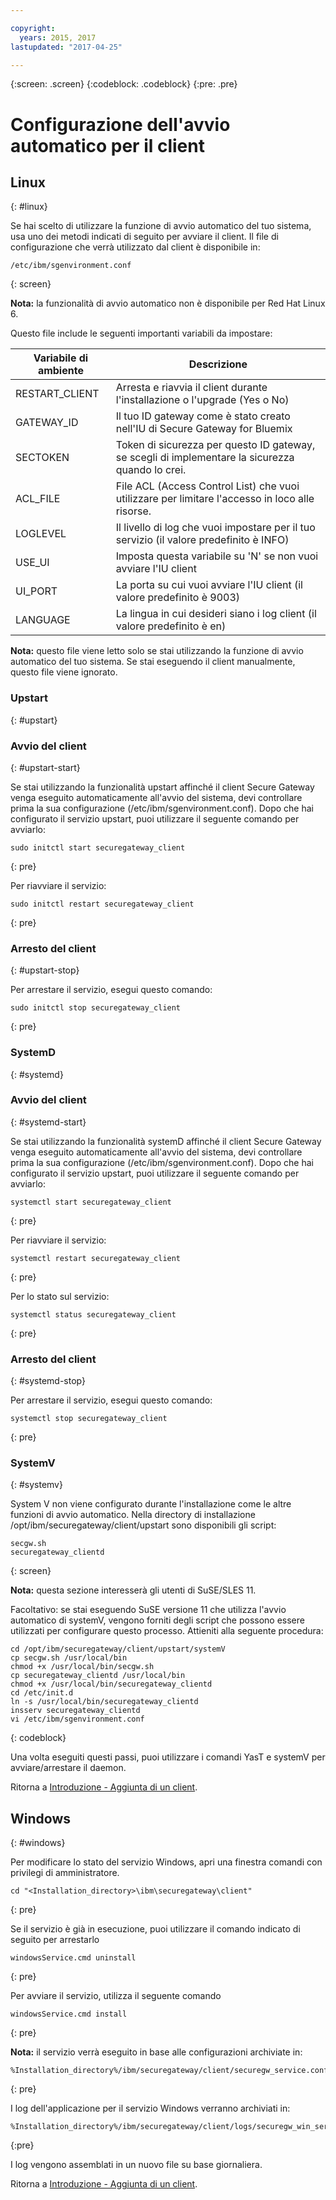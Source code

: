 ```yaml
---

copyright:
  years: 2015, 2017
lastupdated: "2017-04-25"

---
```

{:screen: .screen}
{:codeblock: .codeblock}
{:pre: .pre}

# Configurazione dell'avvio automatico per il client

## Linux
{: #linux}

Se hai scelto di utilizzare la funzione di avvio automatico del tuo sistema, usa uno dei metodi indicati di seguito per avviare il client. Il file di configurazione che verrà utilizzato dal client è disponibile in:

```
/etc/ibm/sgenvironment.conf
```
{: screen}

<b>Nota:</b> la funzionalità di avvio automatico non è disponibile per Red Hat Linux 6.

Questo file include le seguenti importanti variabili da impostare:

| Variabile di ambiente | Descrizione       |
| ------------- | ----------- |
| RESTART_CLIENT | Arresta e riavvia il client durante l'installazione o l'upgrade (Yes o No)|
| GATEWAY_ID | Il tuo ID gateway come è stato creato nell'IU di Secure Gateway for Bluemix |
| SECTOKEN | Token di sicurezza per questo ID gateway, se scegli di implementare la sicurezza quando lo crei. |
| ACL_FILE | File ACL (Access Control List) che vuoi utilizzare per limitare l'accesso in loco alle risorse.|
| LOGLEVEL | Il livello di log che vuoi impostare per il tuo servizio (il valore predefinito è INFO) |
| USE_UI   | Imposta questa variabile su 'N' se non vuoi avviare l'IU client |
| UI_PORT  | La porta su cui vuoi avviare l'IU client (il valore predefinito è 9003) |
| LANGUAGE | La lingua in cui desideri siano i log client (il valore predefinito è en) |

<b>Nota:</b> questo file viene letto solo se stai utilizzando la funzione di avvio automatico del tuo sistema. Se stai eseguendo il client manualmente, questo file viene ignorato.

### Upstart
{: #upstart}

### Avvio del client
{: #upstart-start}

Se stai utilizzando la funzionalità upstart affinché il client Secure Gateway venga eseguito automaticamente all'avvio del sistema, devi controllare prima la sua configurazione (/etc/ibm/sgenvironment.conf). Dopo che hai configurato il servizio upstart, puoi utilizzare il seguente comando per avviarlo:

```
sudo initctl start securegateway_client
```
{: pre}

Per riavviare il servizio:

```
sudo initctl restart securegateway_client
```
{: pre}

### Arresto del client
{: #upstart-stop}

Per arrestare il servizio, esegui questo comando:

```
sudo initctl stop securegateway_client
```
{: pre}

### SystemD
{: #systemd}


### Avvio del client
{: #systemd-start}

Se stai utilizzando la funzionalità systemD affinché il client Secure Gateway venga eseguito automaticamente all'avvio del sistema, devi controllare prima la sua configurazione (/etc/ibm/sgenvironment.conf). Dopo che hai configurato il servizio upstart, puoi utilizzare il seguente comando per avviarlo:

```
systemctl start securegateway_client
```
{: pre}

Per riavviare il servizio:

```
systemctl restart securegateway_client
```
{: pre}

Per lo stato sul servizio:

```
systemctl status securegateway_client
```
{: pre}

### Arresto del client
{: #systemd-stop}

Per arrestare il servizio, esegui questo comando:

```
systemctl stop securegateway_client
```
{: pre}

### SystemV
{: #systemv}

System V non viene configurato durante l'installazione come le altre funzioni di avvio automatico. Nella directory di installazione /opt/ibm/securegateway/client/upstart sono disponibili gli script:

```
secgw.sh
securegateway_clientd
```
{: screen}

<b>Nota:</b> questa sezione interesserà gli utenti di SuSE/SLES 11.

Facoltativo: se stai eseguendo SuSE versione 11 che utilizza l'avvio automatico di systemV, vengono forniti degli script che possono essere utilizzati per configurare questo processo. Attieniti alla seguente procedura:

```
cd /opt/ibm/securegateway/client/upstart/systemV
cp secgw.sh /usr/local/bin
chmod +x /usr/local/bin/secgw.sh
cp securegateway_clientd /usr/local/bin
chmod +x /usr/local/bin/securegateway_clientd
cd /etc/init.d
ln -s /usr/local/bin/securegateway_clientd
insserv securegateway_clientd
vi /etc/ibm/sgenvironment.conf
```
{: codeblock}

Una volta eseguiti questi passi, puoi utilizzare i comandi YasT e systemV per avviare/arrestare il daemon.

Ritorna a [Introduzione - Aggiunta di un client](./securegateway_client.html).

## Windows
{: #windows}

Per modificare lo stato del servizio Windows, apri una finestra comandi con privilegi di amministratore.

```
cd "<Installation_directory>\ibm\securegateway\client"
```
{: pre}

Se il servizio è già in esecuzione, puoi utilizzare il comando indicato di seguito per arrestarlo

```
windowsService.cmd uninstall
```
{: pre}

Per avviare il servizio, utilizza il seguente comando

```
windowsService.cmd install
```
{: pre}

<b>Nota:</b> il servizio verrà eseguito in base alle configurazioni archiviate in:

```
%Installation_directory%/ibm/securegateway/client/securegw_service.config
```
{: pre}

I log dell'applicazione per il servizio Windows verranno archiviati in:

```
%Installation_directory%/ibm/securegateway/client/logs/securegw_win_service.log
```
{:pre}

 I log vengono assemblati in un nuovo file su base giornaliera.

Ritorna a [Introduzione - Aggiunta di un client](./securegateway_client.html).
